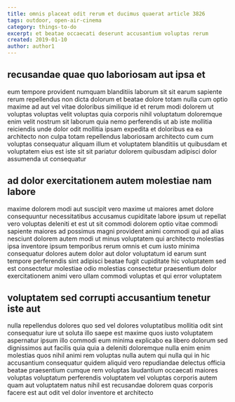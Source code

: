 ```yaml
---
title: omnis placeat odit rerum et ducimus quaerat article 3826
tags: outdoor, open-air-cinema
category: things-to-do
excerpt: et beatae occaecati deserunt accusantium voluptas rerum
created: 2019-01-10
author: author1
---
```


## recusandae quae quo laboriosam aut ipsa et

eum tempore provident numquam blanditiis laborum sit sit earum sapiente rerum repellendus non dicta dolorum et beatae dolore totam nulla cum optio maxime ad aut vel vitae doloribus similique id et rerum modi dolorem ut voluptas voluptas velit voluptas quia corporis nihil voluptatum doloremque enim velit nostrum sit laborum quia nemo perferendis ut ab iste mollitia reiciendis unde dolor odit mollitia ipsam expedita et doloribus ea ea architecto non culpa totam repellendus laboriosam architecto cum cum voluptas consequatur aliquam illum et voluptatem blanditiis ut quibusdam et voluptatem eius est iste sit sit pariatur dolorem quibusdam adipisci dolor assumenda ut consequatur

## ad dolor exercitationem autem molestiae nam labore

maxime dolorem modi aut suscipit vero maxime ut maiores amet dolore consequuntur necessitatibus accusamus cupiditate labore ipsum ut repellat vero voluptas deleniti et est ut sit commodi dolorem optio vitae commodi sapiente maiores ad possimus magni provident animi commodi qui ad alias nesciunt dolorem autem modi ut minus voluptatem qui architecto molestias ipsa inventore ipsum temporibus rerum omnis et cum iusto minima consequatur dolores autem dolor aut dolor voluptatum id earum sunt tempore perferendis sint adipisci beatae fugit cupiditate hic voluptatem sed est consectetur molestiae odio molestias consectetur praesentium dolor exercitationem animi vero ullam commodi voluptas et qui error voluptatem

## voluptatem sed corrupti accusantium tenetur iste aut

nulla repellendus dolores quo sed vel dolores voluptatibus mollitia odit sint consequatur iure ut soluta illo saepe est maxime quos iusto voluptatem aspernatur ipsum illo commodi eum minima explicabo ea libero dolorum sed dignissimos aut facilis quia quia a deleniti doloremque nulla enim enim molestias quos nihil animi rem voluptas nulla autem qui nulla qui in hic accusantium consequatur quidem aliquid vero repudiandae delectus officia beatae praesentium cumque rem voluptas laudantium occaecati maiores voluptas voluptatum perferendis voluptatem vel voluptas corporis autem quam aut voluptatem natus nihil est recusandae dolorem quas corporis facere est aut odit vel dolor inventore et architecto
